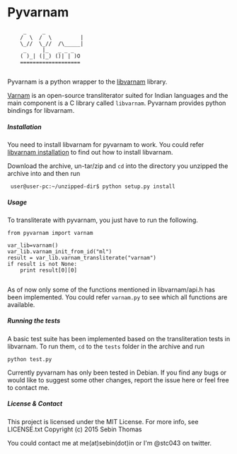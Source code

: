 # Pyvarnam

```
     _     _
    /  \  /  \         |
    \_//  \_//  /\_____|
     _     |_   _ _ _ 
    ( )_| (|_) ()| | )O
    ===================
     
```
Pyvarnam is a python wrapper to the [libvarnam](https://github.com/varnamproject/libvarnam) library.

[Varnam](http://www.varnamproject.com/) is an open-source transliterator suited for Indian languages and the
main component is a C library called `libvarnam`. Pyvarnam provides python bindings for libvarnam.

##### Installation

You need to install libvarnam for pyvarnam to work. You could refer [libvarnam installation](https://github.com/varnamproject/libvarnam#installing-libvarnam) to find out how to install libvarnam.

Download the archive, un-tar/zip and `cd` into the directory you unzipped the
archive into and then run

```
 user@user-pc:~/unzipped-dir$ python setup.py install
```

##### Usage

To transliterate with pyvarnam, you just have to run the following.
```
from pyvarnam import varnam

var_lib=varnam()
var_lib.varnam_init_from_id("ml")
result = var_lib.varnam_transliterate("varnam")
if result is not None:
    print result[0][0]
    
```

As of now only some of the functions mentioned in libvarnam/api.h has been implemented. You could refer `varnam.py` to
see which all functions are available. 

##### Running the tests

A basic test suite has been implemented based on the transliteration tests in
libvarnam. To run them, `cd` to the `tests` folder in the archive and run

```
python test.py
```
Currently pyvarnam has only been tested in Debian. If you find any bugs or would like to suggest some other changes,
report the issue here or feel free to contact me.

##### License & Contact

This project is licensed under the MIT License. For more info, see LICENSE.txt
Copyright (c) 2015 Sebin Thomas

You could contact me at me(at)sebin(dot)in or I'm @stc043 on twitter. 